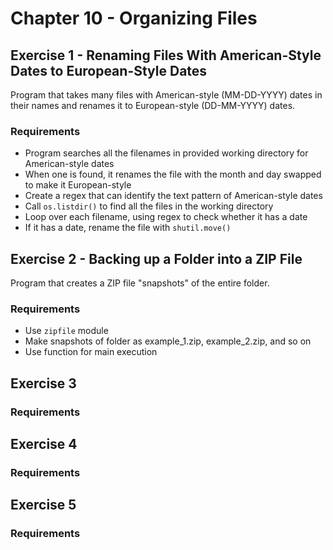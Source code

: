 # Chapter 10 - Organizing Files

## Exercise 1 - Renaming Files With American-Style Dates to European-Style Dates

Program that takes many files with American-style (MM-DD-YYYY) dates in their names and renames it to European-style (DD-MM-YYYY) dates.

### Requirements
- Program searches all the filenames in provided working directory for American-style dates
- When one is found, it renames the file with the month and day swapped to make it European-style
- Create a regex that can identify the text pattern of American-style dates
- Call `os.listdir()` to find all the files in the working directory
- Loop over each filename, using regex to check whether it has a date
- If it has a date, rename the file with `shutil.move()`

## Exercise 2 - Backing up a Folder into a ZIP File

Program that creates a ZIP file "snapshots" of the entire folder.

### Requirements
- Use `zipfile` module
- Make snapshots of folder as example_1.zip, example_2.zip, and so on
- Use function for main execution

## Exercise 3

### Requirements

## Exercise 4

### Requirements

## Exercise 5

### Requirements